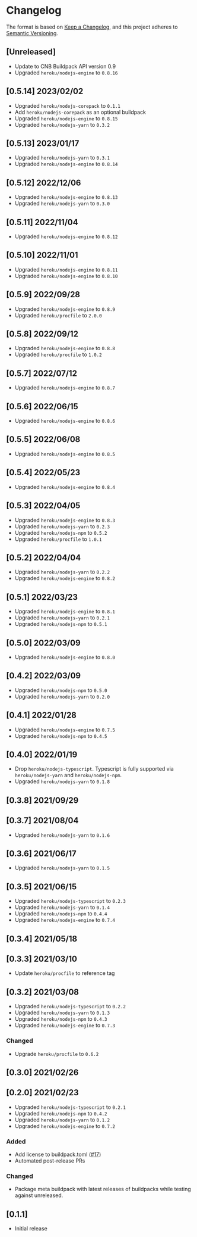 # Changelog
The format is based on [Keep a Changelog](https://keepachangelog.com/en/1.0.0/),
and this project adheres to [Semantic Versioning](https://semver.org/spec/v2.0.0.html).

## [Unreleased]
* Update to CNB Buildpack API version 0.9
* Upgraded `heroku/nodejs-engine` to `0.8.16`

## [0.5.14] 2023/02/02
* Upgraded `heroku/nodejs-corepack` to `0.1.1`
* Add `heroku/nodejs-corepack` as an optional buildpack
* Upgraded `heroku/nodejs-engine` to `0.8.15`
* Upgraded `heroku/nodejs-yarn` to `0.3.2`

## [0.5.13] 2023/01/17
* Upgraded `heroku/nodejs-yarn` to `0.3.1`
* Upgraded `heroku/nodejs-engine` to `0.8.14`

## [0.5.12] 2022/12/06
* Upgraded `heroku/nodejs-engine` to `0.8.13`
* Upgraded `heroku/nodejs-yarn` to `0.3.0`

## [0.5.11] 2022/11/04
* Upgraded `heroku/nodejs-engine` to `0.8.12`

## [0.5.10] 2022/11/01
* Upgraded `heroku/nodejs-engine` to `0.8.11`
* Upgraded `heroku/nodejs-engine` to `0.8.10`

## [0.5.9] 2022/09/28
* Upgraded `heroku/nodejs-engine` to `0.8.9`
* Upgraded `heroku/procfile` to `2.0.0`

## [0.5.8] 2022/09/12
* Upgraded `heroku/nodejs-engine` to `0.8.8`
* Upgraded `heroku/procfile` to `1.0.2`

## [0.5.7] 2022/07/12
* Upgraded `heroku/nodejs-engine` to `0.8.7`

## [0.5.6] 2022/06/15
* Upgraded `heroku/nodejs-engine` to `0.8.6`

## [0.5.5] 2022/06/08
* Upgraded `heroku/nodejs-engine` to `0.8.5`

## [0.5.4] 2022/05/23
* Upgraded `heroku/nodejs-engine` to `0.8.4`

## [0.5.3] 2022/04/05
* Upgraded `heroku/nodejs-engine` to `0.8.3`
* Upgraded `heroku/nodejs-yarn` to `0.2.3`
* Upgraded `heroku/nodejs-npm` to `0.5.2`
* Upgraded `heroku/procfile` to `1.0.1`

## [0.5.2] 2022/04/04
* Upgraded `heroku/nodejs-yarn` to `0.2.2`
* Upgraded `heroku/nodejs-engine` to `0.8.2`

## [0.5.1] 2022/03/23
* Upgraded `heroku/nodejs-engine` to `0.8.1`
* Upgraded `heroku/nodejs-yarn` to `0.2.1`
* Upgraded `heroku/nodejs-npm` to `0.5.1`

## [0.5.0] 2022/03/09
* Upgraded `heroku/nodejs-engine` to `0.8.0`

## [0.4.2] 2022/03/09
* Upgraded `heroku/nodejs-npm` to `0.5.0`
* Upgraded `heroku/nodejs-yarn` to `0.2.0`

## [0.4.1] 2022/01/28
* Upgraded `heroku/nodejs-engine` to `0.7.5`
* Upgraded `heroku/nodejs-npm` to `0.4.5`

## [0.4.0] 2022/01/19
* Drop `heroku/nodejs-typescript`. Typescript is fully supported via `heroku/nodejs-yarn` and `heroku/nodejs-npm`.
* Upgraded `heroku/nodejs-yarn` to `0.1.8`

## [0.3.8] 2021/09/29

## [0.3.7] 2021/08/04
* Upgraded `heroku/nodejs-yarn` to `0.1.6`

## [0.3.6] 2021/06/17
* Upgraded `heroku/nodejs-yarn` to `0.1.5`

## [0.3.5] 2021/06/15
* Upgraded `heroku/nodejs-typescript` to `0.2.3`
* Upgraded `heroku/nodejs-yarn` to `0.1.4`
* Upgraded `heroku/nodejs-npm` to `0.4.4`
* Upgraded `heroku/nodejs-engine` to `0.7.4`

## [0.3.4] 2021/05/18

## [0.3.3] 2021/03/10
* Update `heroku/procfile` to reference tag

## [0.3.2] 2021/03/08
* Upgraded `heroku/nodejs-typescript` to `0.2.2`
* Upgraded `heroku/nodejs-yarn` to `0.1.3`
* Upgraded `heroku/nodejs-npm` to `0.4.3`
* Upgraded `heroku/nodejs-engine` to `0.7.3`
### Changed
* Upgrade `heroku/procfile` to `0.6.2`

## [0.3.0] 2021/02/26

## [0.2.0] 2021/02/23
* Upgraded `heroku/nodejs-typescript` to `0.2.1`
* Upgraded `heroku/nodejs-npm` to `0.4.2`
* Upgraded `heroku/nodejs-yarn` to `0.1.2`
* Upgraded `heroku/nodejs-engine` to `0.7.2`
### Added
* Add license to buildpack.toml ([#17](https://github.com/heroku/buildpacks-node/pull/17))
* Automated post-release PRs
### Changed
* Package meta buildpack with latest releases of buildpacks while testing against unreleased.

## [0.1.1]
* Initial release
